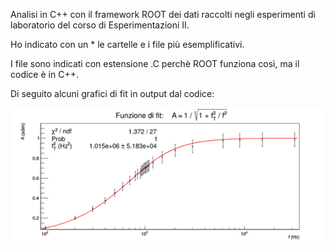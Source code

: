 Analisi in C++ con il framework ROOT dei dati raccolti negli esperimenti di laboratorio del corso di Esperimentazioni II.

Ho indicato con un * le cartelle e i file più esemplificativi.

I file sono indicati con estensione .C perchè ROOT funziona così, ma il codice è in C++.

Di seguito alcuni grafici di fit in output dal codice:

![alt text](https://github.com/EugenioDiPaola/Analisi-Dati-Esperimentazioni-II/blob/master/cattura%20fit.PNG)

